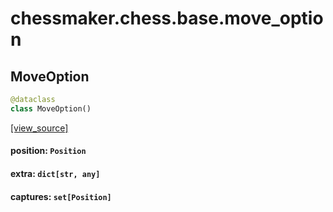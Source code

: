 <a id="chessmaker.chess.base.move_option"></a>

# chessmaker.chess.base.move\_option

<a id="chessmaker.chess.base.move_option.MoveOption"></a>

## MoveOption

```python
@dataclass
class MoveOption()
```

[[view_source]](https://github.com/WolfDWyc/ChessMaker/blob/9dc1415fe58befbc9ce03492c419fa5aae04d245/chessmaker\chess\base\move_option.py#L7)

<a id="chessmaker.chess.base.move_option.MoveOption.position"></a>

#### position: `Position`

<a id="chessmaker.chess.base.move_option.MoveOption.extra"></a>

#### extra: `dict[str, any]`

<a id="chessmaker.chess.base.move_option.MoveOption.captures"></a>

#### captures: `set[Position]`

